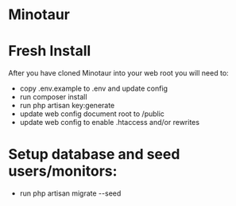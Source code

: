 ﻿# Minotaur

# Fresh Install
After you have cloned Minotaur into your web root you will need to:
- copy .env.example to .env and update config
- run composer install
- run php artisan key:generate
- update web config document root to /public
- update web config to enable .htaccess and/or rewrites

# Setup database and seed users/monitors:
- run php artisan migrate --seed

